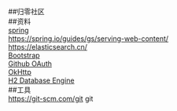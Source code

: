 ##归零社区  
##资料  
[spring](https://spring.io/guides)  
https://spring.io/guides/gs/serving-web-content/  
https://elasticsearch.cn/  
[Bootstrap](https://v3.bootcss.com/)  
[Github OAuth](https://developer.github.com/apps/building-oauth-apps/creating-an-oauth-app/)  
[OkHttp](https://square.github.io/okhttp/)  
[H2 Database Engine](http://www.h2database.com/html/main.html)  
##工具  
https://git-scm.com/git  git